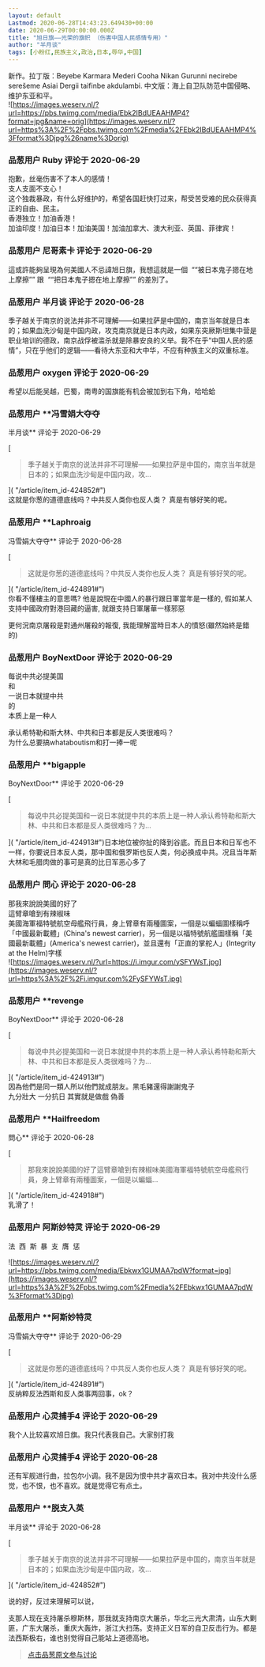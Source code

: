 ```yaml
---
layout: default
Lastmod: 2020-06-28T14:43:23.649430+00:00
date: 2020-06-29T00:00:00.000Z
title: "旭日旗——光荣的旗帜 （伤害中国人民感情专用）"
author: "半月谈"
tags: [小粉红,民族主义,政治,日本,辱华,中国]
---
```


新作。拉丁版：Beyebe Karmara Mederi Cooha Nikan Gurunni necirebe serešeme Asiai Dergii taifinbe akdulambi. 中文版：海上自卫队防范中国侵略、维护东亚和平。  
![https://images.weserv.nl/?url=https://pbs.twimg.com/media/Ebk2IBdUEAAHMP4?format=jpg&name=orig](https://images.weserv.nl/?url=https%3A%2F%2Fpbs.twimg.com%2Fmedia%2FEbk2IBdUEAAHMP4%3Fformat%3Djpg%26name%3Dorig)

            
### 品葱用户 **Ruby** 评论于 2020-06-29
        
抱歉，丝毫伤害不了本人的感情！  
支人支面不支心！  
这个独裁暴政，有什么好维护的，希望各国赶快打过来，帮受苦受难的民众获得真正的自由、民主。  
香港独立！加油香港！  
加油印度！加油日本！加油美国！加油加拿大、澳大利亚、英国、菲律宾！
        


            
### 品葱用户 **尼哥素卡** 评论于 2020-06-29
        
這或許能夠呈現為何美國人不忌諱旭日旗，我想這就是一個  ““被日本鬼子摁在地上摩擦”” 跟  ““把日本鬼子摁在地上摩擦”” 的差別了。
        


            
### 品葱用户 **半月谈** 评论于 2020-06-28
        
季子越关于南京的说法并非不可理解——如果拉萨是中国的，南京当年就是日本的；如果血洗沙甸是中国内政，攻克南京就是日本内政，如果东突厥斯坦集中营是职业培训的德政，南京战俘被滥杀就是除暴安良的义举。我不在乎“中国人民的感情”，只在乎他们的逻辑——看待大东亚和大中华，不应有种族主义的双重标准。
        


            
### 品葱用户 **oxygen** 评论于 2020-06-29
        
希望以后能吴越，巴蜀，南粤的国旗能有机会被加到右下角，哈哈蛤
        


            
### 品葱用户 **冯雪娟大夺夺 
半月谈** 评论于 2020-06-29
        
[

> 季子越关于南京的说法并非不可理解——如果拉萨是中国的，南京当年就是日本的；如果血洗沙甸是中国内政，攻...

]( "/article/item_id-424852#")  
这就是你葱的道德底线吗？中共反人类你也反人类？ 真是有够好笑的呢。
        


            
### 品葱用户 **Laphroaig 
冯雪娟大夺夺** 评论于 2020-06-28
        
[

> 这就是你葱的道德底线吗？中共反人类你也反人类？ 真是有够好笑的呢。

]( "/article/item_id-424891#")  
你看不懂樓主的意思嗎? 他是說現在中國人的暴行跟日軍當年是一樣的, 假如某人支持中國政府對港回藏的逼害, 就跟支持日軍屠華一樣邪惡  
  
  
更何況南京屠殺是對通州屠殺的報復, 我能理解當時日本人的憤怒(雖然始終是錯的)
        


            
### 品葱用户 **BoyNextDoor** 评论于 2020-06-29
        
每说中共必提美国  
和  
一说日本就提中共  
的  
本质上是一种人  
  
承认希特勒和斯大林、中共和日本都是反人类很难吗？  
为什么总要搞whataboutism和打一捧一呢
        


            
### 品葱用户 **bigapple 
BoyNextDoor** 评论于 2020-06-29
        
[

> 每说中共必提美国和一说日本就提中共的本质上是一种人承认希特勒和斯大林、中共和日本都是反人类很难吗？为...

]( "/article/item_id-424913#")日本地位被你扯的降到谷底。而且日本和日军也不一样，你要说日本反人类，那中国和俄罗斯也反人类，何必换成中共。况且当年斯大林和毛腊肉做的事可是真的比日军恶心多了
        


            
### 品葱用户 **問心** 评论于 2020-06-28
        
那我來說說美國的好了  
這臂章嗆到有辣椒味  
美國海軍福特號航空母艦飛行員，身上臂章有兩種圖案，一個是以蝙蝠圖樣稱呼「中國最新載體」(China's newest carrier)，另一個是以福特號航艦圖樣稱「美國最新載體」(America's newest carrier)，並且還有「正直的掌舵人」(Integrity at the Helm)字樣  
![https://images.weserv.nl/?url=https://i.imgur.com/ySFYWsT.jpg](https://images.weserv.nl/?url=https%3A%2F%2Fi.imgur.com%2FySFYWsT.jpg)
        


            
### 品葱用户 **revenge 
BoyNextDoor** 评论于 2020-06-28
        
[

> 每说中共必提美国和一说日本就提中共的本质上是一种人承认希特勒和斯大林、中共和日本都是反人类很难吗？为...

]( "/article/item_id-424913#")  
因為他們是同一類人所以他們就成朋友。黑毛豬還得謝謝鬼子  
九分壯大 一分抗日 其實就是做戲 偽善
        


            
### 品葱用户 **Hailfreedom 
問心** 评论于 2020-06-28
        
[

> 那我來說說美國的好了這臂章嗆到有辣椒味美國海軍福特號航空母艦飛行員，身上臂章有兩種圖案，一個是以蝙蝠...

]( "/article/item_id-424918#")  
乳滑了！
        


            
### 品葱用户 **阿斯妙特灵** 评论于 2020-06-29
        
法  西  斯  暴  支  膺  惩  
  
![https://images.weserv.nl/?url=https://pbs.twimg.com/media/Ebkwx1GUMAA7pdW?format=jpg](https://images.weserv.nl/?url=https%3A%2F%2Fpbs.twimg.com%2Fmedia%2FEbkwx1GUMAA7pdW%3Fformat%3Djpg)
        


            
### 品葱用户 **阿斯妙特灵 
冯雪娟大夺夺** 评论于 2020-06-29
        
[

> 这就是你葱的道德底线吗？中共反人类你也反人类？ 真是有够好笑的呢。

]( "/article/item_id-424891#")  
反纳粹反法西斯和反人类事两回事，ok？
        


            
### 品葱用户 **心灵捕手4** 评论于 2020-06-29
        
我个人比较喜欢旭日旗。我只代表我自己。大家别打我
        


            
### 品葱用户 **心灵捕手4** 评论于 2020-06-28
        
还有军舰进行曲，拉包尔小调。我不是因为恨中共才喜欢日本。我对中共没什么感觉，也不恨，也不喜欢。就是觉得它有点土。
        


            
### 品葱用户 **脱支入英 
半月谈** 评论于 2020-06-28
        
[

> 季子越关于南京的说法并非不可理解——如果拉萨是中国的，南京当年就是日本的；如果血洗沙甸是中国内政，攻...

]( "/article/item_id-424852#")  
  
说的好，反过来理解可以说，  
  
支那人现在支持屠杀穆斯林，那我就支持南京大屠杀，华北三光大肃清，山东大剿匪，广东大屠杀，重庆大轰炸，浙江大扫荡。支持正义日军的自卫反击行为。都是法西斯极右，谁也别觉得自己能站上道德高地。
        






> [点击品葱原文参与讨论](https://pincong.rocks/article/20920)

